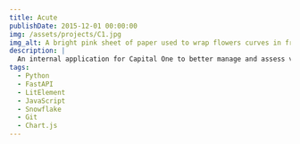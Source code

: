 ```yaml
---
title: Acute
publishDate: 2015-12-01 00:00:00
img: /assets/projects/C1.jpg
img_alt: A bright pink sheet of paper used to wrap flowers curves in front of rich blue background
description: |
  An internal application for Capital One to better manage and assess various metrics within the auto finance segment of the company.
tags:
  - Python
  - FastAPI
  - LitElement
  - JavaScript
  - Snowflake
  - Git
  - Chart.js
---
```

